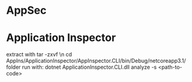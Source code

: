 # AppSec

# Application Inspector
 extract with tar -zxvf \n
 cd AppIns/ApplicationInspector/AppInspector.CLI/bin/Debug/netcoreapp3.1/ folder
 run with:
  dotnet ApplicationInspector.CLI.dll analyze -s \<path-to-code\>
